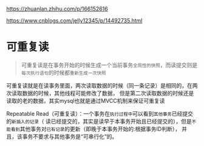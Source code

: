 
<https://zhuanlan.zhihu.com/p/166152616>

<https://www.cnblogs.com/jelly12345/p/14492735.html>

# 可重复读

> 可重复读是在事务开始的时候生成一个当前事务`全局性的快照`，而读提交则是`每次执行语句`的时候都`重新生成一次快照`

可重复读就是在读事务里面，两次读取数据的时候（同一条记录）是相同的，在两次读取数据的时候，其他线程可能修改了数据，
但是第二次读取数据的时候还是读取的老的数据，其实mysql也就是通过MVCC机制来保证可重复读

Repeatable Read（可重复读）：一个事务在`执行过程中`可以看到`其他事务`已经提交的`新插入的记录`（
读已经提交的，其实是读早于本事务开始且已经提交的），但是`不能看到`其他事务对`已有记录`的更新（即晚于本事务开始的:根据事务ID判断），
并且，该事务不要求与其他事务是“可串行化”的。
